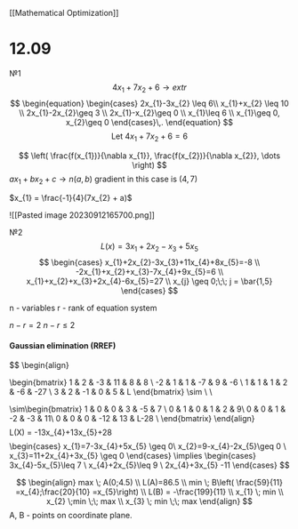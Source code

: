 [[Mathematical Optimization]]
# 12.09
№1
$$
4x_{1}+7x_{2}+6\to extr
$$
$$
\begin{equation}
    \begin{cases}
      2x_{1}-3x_{2} \leq 6\\
      x_{1}+x_{2} \leq 10  \\
	 2x_{1}-2x_{2}\geq 3 \\
2x_{1}-x_{2}\geq 0 \\
x_{1}\leq 6 \\
x_{1}\geq 0, x_{2}\geq 0
    \end{cases}\,.
\end{equation}
$$
$$
\text{Let } 4x_{1}+7x_{2}+6=6 
$$

$$
\left( \frac{f(x_{1})}{\nabla x_{1}}, \frac{f(x_{2})}{\nabla x_{2}}, \dots \right)
$$
$ax_{1}+bx_{2}+c \to n(a,b)$
gradient in this case is $(4,7)$

$x_{1} = \frac{-1}{4}(7x_{2} + a)$

![[Pasted image 20230912165700.png]]


№2
$$
L(x)=3x_{1}+2x_{2}-x_{3}+5x_{5}
$$
$$
\begin{cases}
x_{1}+2x_{2}-3x_{3}+11x_{4}+8x_{5}=-8 \\
-2x_{1}+x_{2}+x_{3}-7x_{4}+9x_{5}=6 \\
x_{1}+x_{2}+x_{3}+2x_{4}-6x_{5}=27 \\
x_{j} \geq 0;\;\; j = \bar{1,5}
\end{cases}
$$

n - variables
r - rank of equation system

$n-r=2$
$n -r \leq 2$

#### Gaussian elimination (RREF)
$$
\begin{align}

\begin{bmatrix}
1 & 2 & -3 & 11 & 8 & 8 \\
-2 & 1 & 1 & -7 & 9 & -6 \\
1 & 1 & 1 & 2 & -6 & -27 \\
3 & 2 & -1 & 0 & 5 & L
\end{bmatrix} \sim  \\ \\

\sim\begin{bmatrix}
1 & 0 & 0 & 3 & -5 & 7 \\
0 & 1 & 0 & 1 & 2 & 9\\
0 & 0 & 1 & -2 & -3 & 11\\
0 & 0 & 0 & -12 & 13 & L-28 \\
\end{bmatrix}
\end{align}
$$
$$
L(X) = -13x_{4}+13x_{5}+28
$$
$$
\begin{cases}
x_{1}=7-3x_{4}+5x_{5} \geq 0\\
x_{2}=9-x_{4}-2x_{5}\geq 0 \\
x_{3}=11+2x_{4}+3x_{5} \geq 0
\end{cases} \implies \begin{cases}
3x_{4}-5x_{5}\leq 7 \\
x_{4}+2x_{5}\leq 9 \\
2x_{4}+3x_{5} -11
\end{cases}
$$


$$
\begin{align}
max \; A(0;4.5)  \\
L(A)=86.5 \\
min  \; B\left( \frac{59}{11} =x_{4};\frac{20}{10} =x_{5}\right) \\
L(B) = -\frac{199}{11} \\
x_{1} \; min \\
x_{2} \;min \;\; max \\
x_{3} \; min \;\; max
\end{align}
$$
A, B - points on coordinate plane.